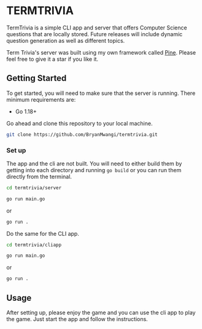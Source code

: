 # TERMTRIVIA

TermTrivia is a simple CLI app and server that offers Computer Science questions that are locally stored. Future releases will include dynamic question generation as well as different topics.

Term Trivia's server was built using my own framework called [Pine](https://github.com/BryanMwangi/pine). Please feel free to give it a star if you like it.

## Getting Started

To get started, you will need to make sure that the server is running. There minimum requirements are:

- Go 1.18+

Go ahead and clone this repository to your local machine.

```bash
git clone https://github.com/BryanMwangi/termtrivia.git
```

### Set up

The app and the cli are not built. You will need to either build them by getting into each directory and running `go build` or you can run them directly from the terminal.

```bash
cd termtrivia/server

go run main.go
```

or

```bash
go run .
```

Do the same for the CLI app.

```bash
cd termtrivia/cliapp

go run main.go
```

or

```bash
go run .
```

## Usage

After setting up, please enjoy the game and you can use the cli app to play the game. Just start the app and follow the instructions.
